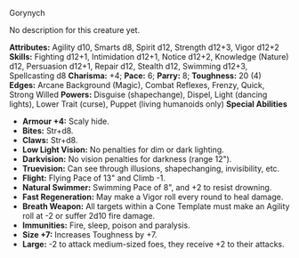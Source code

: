 Gorynych

No description for this creature yet.

**Attributes:** Agility d10, Smarts d8, Spirit d12, Strength d12+3,
Vigor d12+2
**Skills:** Fighting d12+1, Intimidation d12+1, Notice d12+2, Knowledge
(Nature) d12, Persuasion d12+1, Repair d12, Stealth d12, Swimming d12+3,
Spellcasting d8
**Charisma:** +4; **Pace:** 6; **Parry:** 8; **Toughness:** 20 (4)
**Edges:** Arcane Background (Magic), Combat Reflexes, Frenzy, Quick,
Strong Willed
**Powers:** Disguise (shapechange), Dispel, Light (dancing lights),
Lower Trait (curse), Puppet (living humanoids only)
**Special Abilities**
- **Armour +4:** Scaly hide.
- **Bites:** Str+d8.
- **Claws:** Str+d8.
- **Low Light Vision:** No penalties for dim or dark lighting.
- **Darkvision:** No vision penalties for darkness (range 12").
- **Truevision:** Can see through illusions, shapechanging,
invisibility, etc.
- **Flight:** Flying Pace of 13" and Climb -1.
- **Natural Swimmer:** Swimming Pace of 8", and +2 to resist drowning.
- **Fast Regeneration:** May make a Vigor roll every round to heal
damage.
- **Breath Weapon:** All targets within a Cone Template must make an
Agility roll at -2 or suffer 2d10 fire damage.
- **Immunities:** Fire, sleep, poison and paralysis.
- **Size +7:** Increases Toughness by +7.
- **Large:** -2 to attack medium-sized foes, they receive +2 to their
attacks.

